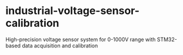 # industrial-voltage-sensor-calibration
High-precision voltage sensor system for 0-1000V range with STM32-based data acquisition and calibration
